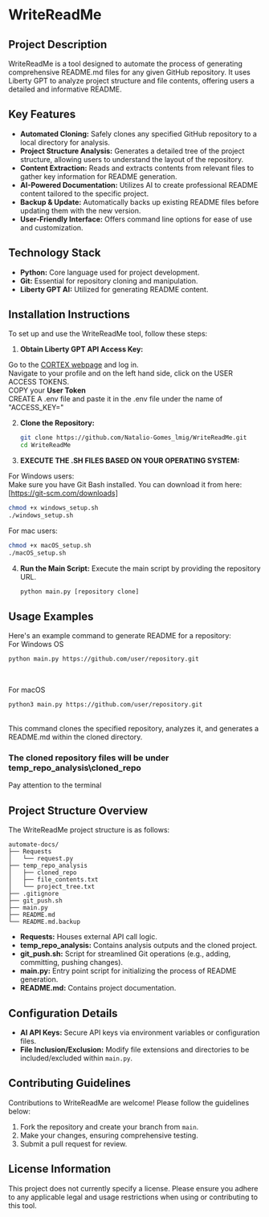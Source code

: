 # WriteReadMe

## Project Description
WriteReadMe is a tool designed to automate the process of generating comprehensive README.md files for any given GitHub repository. It uses Liberty GPT to analyze project structure and file contents, offering users a detailed and informative README.

## Key Features
- **Automated Cloning:** Safely clones any specified GitHub repository to a local directory for analysis.
- **Project Structure Analysis:** Generates a detailed tree of the project structure, allowing users to understand the layout of the repository.
- **Content Extraction:** Reads and extracts contents from relevant files to gather key information for README generation.
- **AI-Powered Documentation:** Utilizes AI to create professional README content tailored to the specific project.
- **Backup & Update:** Automatically backs up existing README files before updating them with the new version.
- **User-Friendly Interface:** Offers command line options for ease of use and customization.

## Technology Stack
- **Python:** Core language used for project development.
- **Git:** Essential for repository cloning and manipulation.
- **Liberty GPT AI:** Utilized for generating README content.


## Installation Instructions

To set up and use the WriteReadMe tool, follow these steps:



1. **Obtain Liberty GPT API Access Key:**

 Go to the [CORTEX webpage](https://cortex-lab.lmig.com/me) and log in.<br>
 Navigate to your profile and on the left hand side, click on the USER ACCESS TOKENS.<br>
 COPY your **User Token**<br>
  CREATE A .env file and paste it in the .env file under the name of "ACCESS_KEY="


2. **Clone the Repository:**
   ```bash
   git clone https://github.com/Natalio-Gomes_lmig/WriteReadMe.git
   cd WriteReadMe
   ```
3. **EXECUTE THE .SH FILES BASED ON YOUR OPERATING SYSTEM:**

For Windows users:  
Make sure you have Git Bash installed. You can download it from here: [https://git-scm.com/downloads]

```bash
chmod +x windows_setup.sh
./windows_setup.sh
```
For mac users:
```bash
chmod +x macOS_setup.sh
./macOS_setup.sh
```

4. **Run the Main Script:**
Execute the main script by providing the repository URL.
   ```bash
   python main.py [repository clone] 
   ```


## Usage Examples
Here's an example command to generate README for a repository:<br>
For Windows OS<br>

```bash
python main.py https://github.com/user/repository.git
```

<br>

For macOS<br>

```bash
python3 main.py https://github.com/user/repository.git
```

<br>
This command clones the specified repository, analyzes it, and generates a README.md within the cloned directory. 

### The cloned repository files will be under temp_repo_analysis\cloned_repo
Pay attention to the terminal

## Project Structure Overview

The WriteReadMe project structure is as follows:

```
automate-docs/
├── Requests
│   └── request.py
├── temp_repo_analysis
│   ├── cloned_repo
│   ├── file_contents.txt
│   └── project_tree.txt
├── .gitignore
├── git_push.sh
├── main.py
├── README.md
└── README.md.backup
```

- **Requests:** Houses external API call logic.
- **temp_repo_analysis:** Contains analysis outputs and the cloned project.
- **git_push.sh:** Script for streamlined Git operations (e.g., adding, committing, pushing changes).
- **main.py:** Entry point script for initializing the process of README generation.
- **README.md:** Contains project documentation.


## Configuration Details

- **AI API Keys:** Secure API keys via environment variables or configuration files.
- **File Inclusion/Exclusion:** Modify file extensions and directories to be included/excluded within `main.py`.

## Contributing Guidelines
Contributions to WriteReadMe are welcome! Please follow the guidelines below:

1. Fork the repository and create your branch from `main`.
2. Make your changes, ensuring comprehensive testing.
3. Submit a pull request for review.

## License Information
This project does not currently specify a license. Please ensure you adhere to any applicable legal and usage restrictions when using or contributing to this tool.


